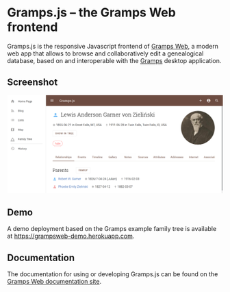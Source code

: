 # Gramps.js &ndash; the Gramps Web frontend

Gramps.js is the responsive Javascript frontend of <a href="https://gramps-project.github.io/web/">Gramps Web</a>, a modern web app that allows to browse and collaboratively edit a genealogical database, based on and interoperable with the <a href="https://gramps-project.org">Gramps</a> desktop application.

## Screenshot

![](screenshot.png)


## Demo

A demo deployment based on the Gramps example family tree is available at https://grampsweb-demo.herokuapp.com.

## Documentation

The documentation for using or developing Gramps.js can be found on the [Gramps Web documentation site](https://gramps-project.github.io/web/).

